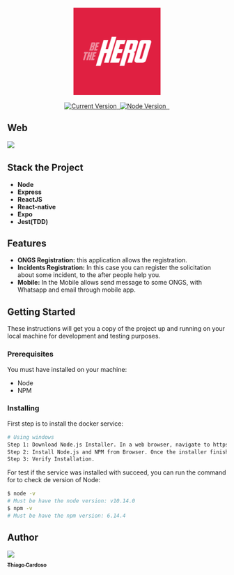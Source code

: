 <p align="center">
  <a href="#">
   <img alt="be the hero" src="https://github.com/Thiago-Cardoso/be-the-hero_app/blob/master/mobile/assets/icon.png?raw=true" width="200">
  </a>
</p>

<p align="center">
  <a href="https://github.com/Thiago-Cardoso/be-the-hero_app">
    <img alt="Current Version" src="https://img.shields.io/badge/version-1.0.0 -blue.svg">
  </a>
  <a href="https://pt-br.reactjs.org/">
    <img alt="" src="https://img.shields.io/badge/React-16.13.1-blue.svg" target="_blank">
  </a>

  <a href="https://nodejs.org/en/">
    <img alt="Node Version" src="https://img.shields.io/badge/node-%3E%3D%2010.14.0-brightgreen" target="_blank">
  </a>
  <a href="https://expressjs.com/pt-br/">
    <img alt="" src="https://img.shields.io/badge/Express-4.17.1-red.svg" target="_blank">
  </a>
  <a href="https://jestjs.io/">
    <img alt="" src="https://img.shields.io/badge/Jest-25.2.3-blue.svg" target="_blank">
  </a>
  
</p>

## Web

![](https://github.com/Thiago-Cardoso/be-the-hero_app/tree/master/frontend/src/assets/web.gif)

## Stack the Project

- **Node**
- **Express**
- **ReactJS**
- **React-native**
- **Expo**
- **Jest(TDD)**

## Features

- **ONGS Registration:** this application allows the registration.
- **Incidents Registration:** In this case you can register the solicitation about some incident, to the after people help you.
- **Mobile:** In the Mobile allows send message to some ONGS, with
  Whatsapp and email through mobile app.

## Getting Started

These instructions will get you a copy of the project up and running on your local machine for development and testing purposes.

### Prerequisites

You must have installed on your machine:

- Node
- NPM

### Installing

First step is to install the docker service:

```bash
# Using windows
Step 1: Download Node.js Installer. In a web browser, navigate to https://nodejs.org/en/download/. ...
Step 2: Install Node.js and NPM from Browser. Once the installer finishes downloading, launch it. ...
Step 3: Verify Installation.

```

For test if the service was installed with succeed, you can run the command for to check de version of Node:

```bash
$ node -v
# Must be have the node version: v10.14.0
$ npm -v
# Must be have the npm version: 6.14.4
```

## Author

<!-- ALL-CONTRIBUTORS-LIST:START - Do not remove or modify this section -->
<!-- prettier-ignore -->
[<img src="https://avatars1.githubusercontent.com/u/1753070?s=460&v=4" width="100px;"/><br /><sub><b>Thiago Cardoso</b></sub>](https://github.com/Thiago-Cardoso)<br />